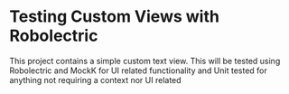 # Testing Custom Views with Robolectric

This project contains a simple custom text view. This will be tested using Robolectric and MockK for UI related functionality and Unit tested for anything not requiring a context nor UI related

